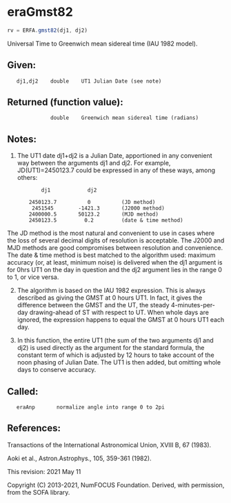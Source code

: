 # eraGmst82

```js
rv = ERFA.gmst82(dj1, dj2)
```

Universal Time to Greenwich mean sidereal time (IAU 1982 model).

## Given:
```
   dj1,dj2    double    UT1 Julian Date (see note)
```

## Returned (function value):
```
              double    Greenwich mean sidereal time (radians)
```

## Notes:

1) The UT1 date dj1+dj2 is a Julian Date, apportioned in any
   convenient way between the arguments dj1 and dj2.  For example,
   JD(UT1)=2450123.7 could be expressed in any of these ways,
   among others:

```
           dj1            dj2

       2450123.7          0          (JD method)
        2451545        -1421.3       (J2000 method)
       2400000.5       50123.2       (MJD method)
       2450123.5         0.2         (date & time method)
```

   The JD method is the most natural and convenient to use in
   cases where the loss of several decimal digits of resolution
   is acceptable.  The J2000 and MJD methods are good compromises
   between resolution and convenience.  The date & time method is
   best matched to the algorithm used:  maximum accuracy (or, at
   least, minimum noise) is delivered when the dj1 argument is for
   0hrs UT1 on the day in question and the dj2 argument lies in the
   range 0 to 1, or vice versa.

2) The algorithm is based on the IAU 1982 expression.  This is
   always described as giving the GMST at 0 hours UT1.  In fact, it
   gives the difference between the GMST and the UT, the steady
   4-minutes-per-day drawing-ahead of ST with respect to UT.  When
   whole days are ignored, the expression happens to equal the GMST
   at 0 hours UT1 each day.

3) In this function, the entire UT1 (the sum of the two arguments
   dj1 and dj2) is used directly as the argument for the standard
   formula, the constant term of which is adjusted by 12 hours to
   take account of the noon phasing of Julian Date.  The UT1 is then
   added, but omitting whole days to conserve accuracy.

## Called:
```
   eraAnp       normalize angle into range 0 to 2pi
```

## References:

   Transactions of the International Astronomical Union,
   XVIII B, 67 (1983).

   Aoki et al., Astron.Astrophys., 105, 359-361 (1982).

This revision:  2021 May 11

Copyright (C) 2013-2021, NumFOCUS Foundation.
Derived, with permission, from the SOFA library.
